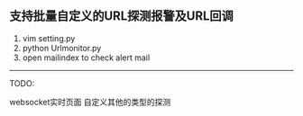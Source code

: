 ## 支持批量自定义的URL探测报警及URL回调

1. vim setting.py
2. python Urlmonitor.py
3. open mailindex to check alert mail

-------
TODO:

websocket实时页面
自定义其他的类型的探测

